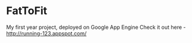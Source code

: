 # FatToFit
My first year project, deployed on Google App Engine
Check it out here - http://running-123.appspot.com/

